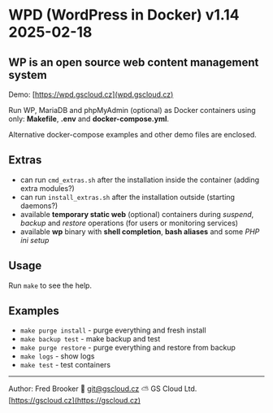 # WPD (WordPress in Docker) v1.14 2025-02-18

## WP is an open source web content management system

Demo: [https://wpd.gscloud.cz](wpd.gscloud.cz)

Run WP, MariaDB and phpMyAdmin (optional) as Docker containers using only: **Makefile**, **.env** and **docker-compose.yml**.

Alternative docker-compose examples and other demo files are enclosed.

## Extras

- can run `cmd_extras.sh` after the installation inside the container (adding extra modules?)
- can run `install_extras.sh` after the installation outside (starting daemons?)
- available **temporary static web** (optional) containers during *suspend*, *backup* and *restore* operations (for users or monitoring services)
- available **wp** binary with **shell completion**, **bash aliases** and some *PHP ini setup*

## Usage

Run `make` to see the help.

## Examples

- `make purge install` - purge everything and fresh install
- `make backup test` - make backup and test
- `make purge restore` - purge everything and restore from backup
- `make logs` - show logs
- `make test` - test containers

---

Author: Fred Brooker 💌 <git@gscloud.cz> ⛅️ GS Cloud Ltd. [https://gscloud.cz](https://gscloud.cz)
